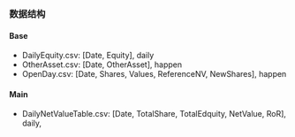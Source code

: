 ### 数据结构
#### Base
- DailyEquity.csv: [Date, Equity], daily
- OtherAsset.csv: [Date, OtherAsset], happen 
- OpenDay.csv: [Date, Shares, Values, ReferenceNV, NewShares], happen
#### Main
- DailyNetValueTable.csv: [Date, TotalShare, TotalEdquity, NetValue, RoR], daily,